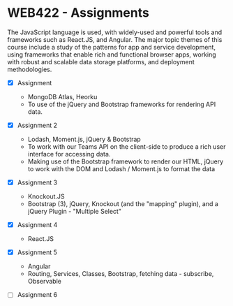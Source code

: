 # WEB422 - Assignments
The JavaScript language is used, with widely-used and powerful tools and frameworks such as React.JS, and Angular. The major topic themes of this course include a study of the patterns for app and service development, using frameworks that enable rich and functional browser apps, working with robust and scalable data storage platforms, and deployment methodologies.

- [x] Assignment 
   - MongoDB Atlas, Heorku
   - To use of the jQuery and Bootstrap frameworks for rendering API data.
- [x] Assignment 2 
   - Lodash, Moment.js, jQuery & Bootstrap
   - To work with our Teams API on the client-side to produce a rich user interface for accessing data. 
   - Making use of the Bootstrap framework to render our HTML, jQuery to work with the DOM and Lodash / Moment.js to format the data
- [x] Assignment 3
   - Knockout.JS
   - Bootstrap (3), jQuery, Knockout (and the "mapping" plugin), and a jQuery Plugin - "Multiple Select"
- [x] Assignment 4
   - React.JS
- [x] Assignment 5
   - Angular
   - Routing, Services, Classes, Bootstrap, fetching data - subscribe, Observable
- [ ] Assignment 6

